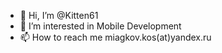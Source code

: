 - 👋 Hi, I’m @Kitten61
- 👀 I’m interested in Mobile Development
- 📫 How to reach me miagkov.kos(at)yandex.ru

<!---
Kitten61/Kitten61 is a ✨ special ✨ repository because its `README.md` (this file) appears on your GitHub profile.
You can click the Preview link to take a look at your changes.
--->
